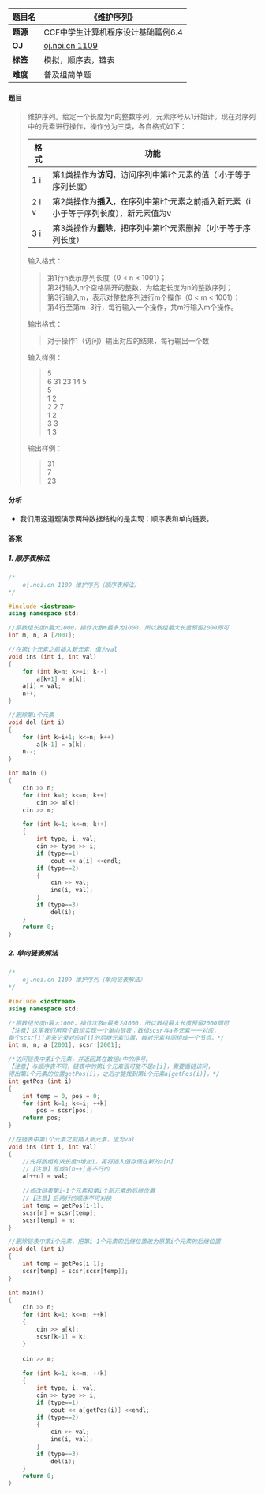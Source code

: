 |题目名|《维护序列》|  
|---|---|  
|**题源**|CCF中学生计算机程序设计基础篇例6.4|  
|**OJ**|[oj.noi.cn 1109](http://oj.noi.cn/oj/#main/show/1109)|  
|**标签**|模拟，顺序表，链表|  
|**难度**|普及组简单题|  

#### 题目  

> 维护序列。给定一个长度为n的整数序列，元素序号从1开始计。现在对序列中的元素进行操作，操作分为三类，各自格式如下：  
> 
> |格式|功能|  
> |---|---|  
> |1 i|第1类操作为**访问**，访问序列中第i个元素的值（i小于等于序列长度）|  
> |2 i v|第2类操作为**插入**，在序列中第i个元素之前插入新元素（i小于等于序列长度），新元素值为v|  
> |3 i|第3类操作为**删除**，把序列中第i个元素删掉（i小于等于序列长度）|  
> 
> 输入格式：  
>> 第1行n表示序列长度（0 < n < 1001）；  
>> 第2行输入n个空格隔开的整数，为给定长度为n的整数序列；  
>> 第3行输入m，表示对整数序列进行m个操作（0 < m < 1001）；  
>> 第4行至第m+3行，每行输入一个操作，共m行输入m个操作。  
>
> 输出格式：  
>> 对于操作1（访问）输出对应的结果，每行输出一个数  
>
> 输入样例：  
>> 5  
>> 6 31 23 14 5  
>> 5  
>> 1 2  
>> 2 2 7  
>> 1 2  
>> 3 3  
>> 1 3  
>
> 输出样例：  
>> 31  
>> 7  
>> 23  

#### 分析  
* 我们用这道题演示两种数据结构的是实现：顺序表和单向链表。  
#### 答案  

##### 1. 顺序表解法  
```cpp  
/*	
	oj.noi.cn 1109 维护序列（顺序表解法）
*/

#include <iostream>
using namespace std;

//原数组长度n最大1000，操作次数m最多为1000，所以数组最大长度预留2000即可
int m, n, a [2001];			

//在第i个元素之前插入新元素，值为val
void ins (int i, int val)	 
{
	for (int k=n; k>=i; k--)
		a[k+1] = a[k];
	a[i] = val;
	n++;
}

//删除第i个元素
void del (int i) 
{
	for (int k=i+1; k<=n; k++)
		a[k-1] = a[k];
	n--;
}

int main ()
{
	cin >> n;
	for (int k=1; k<=n; k++)
		cin >> a[k];
	cin >> m;

	for (int k=1; k<=m; k++)
	{
		int type, i, val;
		cin >> type >> i;
		if (type==1)
			cout << a[i] <<endl;
		if (type==2)
		{
			cin >> val;
			ins(i, val);
		}
		if (type==3)
			del(i);
	} 
	return 0;
}
```

##### 2. 单向链表解法  

```cpp
/*
	oj.noi.cn 1109 维护序列（单向链表解法）
*/ 

#include <iostream>
using namespace std;

/*原数组长度n最大1000，操作次数m最多为1000，所以数组最大长度预留2000即可
【注意】这里我们用两个数组实现一个单向链表：数组scsr与a各元素一一对应，
每个scsr[i]用来记录对应a[i]的后继元素位置，每对元素共同组成一个节点。*/
int m, n, a [2001], scsr [2001];

/*访问链表中第i个元素，并返回其在数组a中的序号。
【注意】与顺序表不同，链表中的第i个元素很可能不是a[i]，需要循链访问，
得出第i个元素的位置getPos(i)，之后才能找到第i个元素a[getPos(i)]。*/
int getPos (int i)
{
	int temp = 0, pos = 0;
	for (int k=1; k<=i; ++k) 
		pos = scsr[pos];
	return pos;
}

//在链表中第i个元素之前插入新元素，值为val
void ins (int i, int val)
{
	//先将数组有效长度n增加1，再将插入值存储在新的a[n]
	//【注意】写成a[n++]是不行的 
	a[++n] = val;
	
	//修改链表第i-1个元素和第i个新元素的后继位置
	//【注意】后两行的顺序不可对换 
	int temp = getPos(i-1);
	scsr[n] = scsr[temp];
	scsr[temp] = n;
}

//删除链表中第i个元素，把第i-1个元素的后继位置改为原第i个元素的后继位置 
void del (int i)
{
	int temp = getPos(i-1);
	scsr[temp] = scsr[scsr[temp]];
}

int main()
{	
	cin >> n;
	for (int k=1; k<=n; ++k)
	{
		cin >> a[k];
		scsr[k-1] = k;
	}
	
	cin >> m;
	
	for (int k=1; k<=m; ++k)
	{
		int type, i, val;
		cin >> type >> i;
		if (type==1)
			cout << a[getPos(i)] <<endl;
		if (type==2)
		{
			cin >> val;
			ins(i, val);
		}
		if (type==3)
			del(i);
	}
	return 0;
}
```
